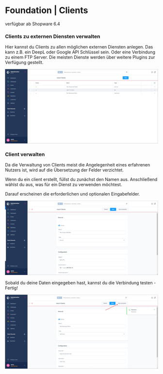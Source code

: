 # Foundation | Clients

verfügbar ab Shopware 6.4

### Clients zu externen Diensten verwalten

Hier kannst du Clients zu allen möglichen externen Diensten anlegen. Das kann z.B. ein DeepL oder Google API Schlüssel sein. Oder eine Verbindung zu einem FTP Server. Die meisten Dienste werden über weitere Plugins zur Verfügung gestellt.

![](images/client-01.jpg)

### Client verwalten

Da die Verwaltung von Clients meist die Angelegenheit eines erfahrenen Nutzers ist, wird auf die Übersetzung der Felder verzichtet.

Wenn du ein client erstellt, füllst du zunächst den Namen aus. Anschließend wählst du aus, was für ein Dienst zu verwenden möchtest.

Darauf erscheinen die erforderlichen und optionalen Eingabefelder.

![](images/client-02.jpg)

Sobald du deine Daten eingegeben hast, kannst du die Verbindung testen - Fertig!

![](images/client-03.jpg)
